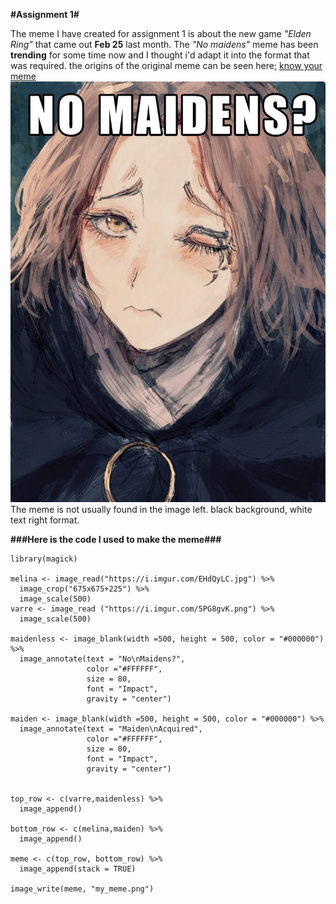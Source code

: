 **#Assignment 1#**

The meme I have created for assignment 1 is about the new game *"Elden Ring"*
that came out **Feb 25** last month. The *"No maidens"* meme has been **trending** for some time now
and I thought i'd adapt it into the format that was required.
the origins of the original meme can be seen here;
[know your meme](https://knowyourmeme.com/memes/no-maidens-maidenless)
[![no maiden meme](/assets/no_maidens.png "no maiden meme")](https://imgur.com/SSMytT2)
The meme is not usually found in the image left. black background, white text right format.

**###Here is the code I used to make the meme###**
```
library(magick)

melina <- image_read("https://i.imgur.com/EHdQyLC.jpg") %>% 
  image_crop("675x675+225") %>%
  image_scale(500) 
varre <- image_read ("https://i.imgur.com/5PG8gvK.png") %>%
  image_scale(500)

maidenless <- image_blank(width =500, height = 500, color = "#000000") %>%
  image_annotate(text = "No\nMaidens?", 
                 color ="#FFFFFF", 
                 size = 80, 
                 font = "Impact",
                 gravity = "center")

maiden <- image_blank(width =500, height = 500, color = "#000000") %>%
  image_annotate(text = "Maiden\nAcquired", 
                 color ="#FFFFFF", 
                 size = 80, 
                 font = "Impact",
                 gravity = "center")


top_row <- c(varre,maidenless) %>%
  image_append()

bottom_row <- c(melina,maiden) %>%
  image_append()

meme <- c(top_row, bottom_row) %>%
  image_append(stack = TRUE)

image_write(meme, "my_meme.png")
```